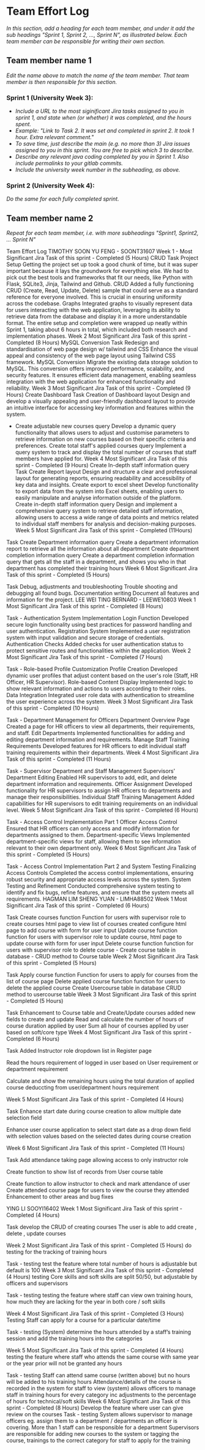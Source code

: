 # Team Effort Log
*In this section, add a heading for each team member, and under it add the sub headings "Sprint 1, Sprint 2, ..., Sprint N", as illustrated below.  Each team member can be responsible for writing their own section.*

## Team member name 1

*Edit the name above to match the name of the team member.  That team member is then responsible for this section.*

### Sprint 1 (University Week 3):
* *Include a URL to the most siginificant Jira tasks assigned to you in sprint 1, and state when (or whether) it was completed, and the hours spent.*
* *Example: "Link to Task 2.  It was set and completed in sprint 2.  It took 1 hour.  Extra relevant comment."*
* *To save time, just describe the main (e.g. no more than 3) Jira issues assigned to you in this sprint. You are free to pick which 3 to describe.*
* *Describe any relevant java coding completed by you in Sprint 1.  Also include permalinks to your gitlab commits.*
* *Include the university week number in the subheading, as above.*

### Sprint 2 (University Week 4):

*Do the same for each fully completed sprint.*


## Team member name 2

*Repeat for each team member, i.e. with more subheadings "Sprint1, Sprint2, ... Sprint N"*

Team Effort Log
TIMOTHY SOON YU FENG - SOONT31607
Week 1 - 
Most Significant Jira Task of this sprint - Completed (5 Hours)
CRUD
Task
Project Setup
Getting the project set up took a good chunk of time, but it was super important because it lays the groundwork for everything else. We had to pick out the best tools and frameworks that fit our needs, like Python with Flask, SQLite3, Jinja, Tailwind and Github.
CRUD
Added a fully functioning CRUD (Create, Read, Update, Delete) sample that could serve as a standard reference for everyone involved. This is crucial in ensuring uniformity across the codebase.
Graphs
Integrated graphs to visually represent data for users interacting with the web application, leveraging its ability to retrieve data from the database and display it in a more understandable format.
The entire setup and completion were wrapped up neatly within Sprint 1, taking about 6 hours in total, which included both research and implementation phases.
Week 2
Most Significant Jira Task of this sprint - Completed (8 Hours)
MySQL Conversion
Task
Redesign and standardisation of web page design w/ tailwind and CSS
Enhance the visual appeal and consistency of the web page layout using Tailwind CSS framework.
MySQL Conversion
Migrate the existing data storage solution to MySQL. This conversion offers improved performance, scalability, and security features. It ensures efficient data management, enabling seamless integration with the web application for enhanced functionality and reliability.
Week 3
Most Significant Jira Task of this sprint - Completed (9 Hours)
Create Dashboard
Task
Creation of Dashboard layout
Design and develop a visually appealing and user-friendly dashboard layout to provide an intuitive interface for accessing key information and features within the system.
- ⁠Create adjustable new courses query
Develop a dynamic query functionality that allows users to adjust and customise parameters to retrieve information on new courses based on their specific criteria and preferences.
Create total staff's applied courses query
Implement a query system to track and display the total number of courses that staff members have applied for.
Week 4
Most Significant Jira Task of this sprint - Completed (9 Hours)
Create In-depth staff information query
Task
Create Report layout
Design and structure a clear and professional layout for generating reports, ensuring readability and accessibility of key data and insights.
⁠Create export to excel sheet
Develop functionality to export data from the system into Excel sheets, enabling users to easily manipulate and analyse information outside of the platform.
Create in-depth staff information query
Design and implement a comprehensive query system to retrieve detailed staff information, allowing users to access a wide range of data points and metrics related to individual staff members for analysis and decision-making purposes.
Week 5
Most Significant Jira Task of this sprint - Completed (11Hours)

Task
Create Department information query
Create a department information report to retrieve all the information about all department 
⁠Create department completion information query
Create a department completion information query that gets all the staff in a department, and shows you who in that department has completed their training hours
Week 6
Most Significant Jira Task of this sprint - Completed (5 Hours)

Task
Debug, adjustments and troubleshooting
Trouble shooting and debugging all found bugs.
Documentation writing
Document all features and information for the project.
LEE WEI TING BERNARD - LEEWE10803
Week 1
Most Significant Jira Task of this sprint - Completed (8 Hours)

Task - Authentication System Implementation
Login Function
Developed secure login functionality using best practices for password handling and user authentication.
Registration System
Implemented a user registration system with input validation and secure storage of credentials.
Authentication Checks
Added checks for user authentication status to protect sensitive routes and functionalities within the application.
Week 2
Most Significant Jira Task of this sprint - Completed (7 Hours)

Task - Role-based Profile Customization
Profile Creation
Developed dynamic user profiles that adjust content based on the user's role (Staff, HR Officer, HR Supervisor).
Role-based Content Display
Implemented logic to show relevant information and actions to users according to their roles.
Data Integration
Integrated user role data with authentication to streamline the user experience across the system.
Week 3
Most Significant Jira Task of this sprint - Completed (10 Hours)

Task - Department Management for Officers
Department Overview Page
Created a page for HR officers to view all departments, their requirements, and staff.
Edit Departments
Implemented functionalities for adding and editing department information and requirements.
Manage Staff Training Requirements
Developed features for HR officers to edit individual staff training requirements within their departments.
Week 4
Most Significant Jira Task of this sprint - Completed (11 Hours)

Task - Supervisor Department and Staff Management
Supervisors' Department Editing
Enabled HR supervisors to add, edit, and delete department information and requirements.
Officer Assignment
Developed functionality for HR supervisors to assign HR officers to departments and manage their responsibilities.
Individual Staff Training Management
Added capabilities for HR supervisors to edit training requirements on an individual level.
Week 5
Most Significant Jira Task of this sprint - Completed (6 Hours)

Task - Access Control Implementation Part 1
Officer Access Control
Ensured that HR officers can only access and modify information for departments assigned to them.
Department-specific Views
Implemented department-specific views for staff, allowing them to see information relevant to their own department only.
Week 6
Most Significant Jira Task of this sprint - Completed (5 Hours)

Task - Access Control Implementation Part 2 and System Testing
Finalizing Access Controls
Completed the access control implementations, ensuring robust security and appropriate access levels across the system.
System Testing and Refinement
Conducted comprehensive system testing to identify and fix bugs, refine features, and ensure that the system meets all requirements.
HAGMAN LIM SHENG YUAN - LIMHA88502
Week 1
Most Significant Jira Task of this sprint - Completed (6 Hours)

Task
Create  courses function
Function for users with supervisor role to create courses
html page to view list of courses created
configure html page to add course with form for user input
Update course function
function for users with supervisor role to update course, html page to update course with form for user input
Delete course function
function for users with supervisor role to delete course
      -       Create course table in database
                     - CRUD method to Course table
Week 2
Most Significant Jira Task of this sprint - Completed (5 Hours)

Task
Apply course function
Function for users to apply for courses from the list of course page
Delete applied course function
function for users to delete the applied course 
Create Usercourse table in database
CRUD method to usercourse table
Week 3
Most Significant Jira Task of this sprint - Completed (5 Hours)

Task
Enhancement to Course table and Create/Update courses
added new fields to create and update
Read and calculate the number of hours of course duration applied by user
Sum all hour of courses applied by user based on soft/core type 
Week 4
Most Significant Jira Task of this sprint - Completed (6 Hours)

Task
Added Instructor role dropdown list in Register page

Read the hours requirement of logged in user based on User requirement or department requirement

Calculate and show the remaining hours using the total duration of applied course deduccting from user/department hours requirement 


Week 5
Most Significant Jira Task of this sprint - Completed (4 Hours)

Task
Enhance start date during course creation to allow multiple date selection field

Enhance user course application to select start date as a drop down field with selection values based on the selected dates during course creation




Week 6
Most Significant Jira Task of this sprint - Completed (11 Hours)

Task
Add attendance taking page allowing access to only instructor role 

Create function to show list of records from User course table 

Create function to allow instructor to check and mark attendance of user
Create attended course page for users to view the course they attended
Enhancement to other areas and bug fixes


YING LI SOOYI16402
Week 1
Most Significant Jira Task of this sprint - Completed (4 Hours)

Task
develop the CRUD of creating courses
              The user is able to add create , delete , update courses 


Week 2
Most Significant Jira Task of this sprint - Completed (5 Hours)
do testing for the tracking of  training hours 


  Task - testing
test the feature where total number of hours is adjustable but default is 100
Week 3
Most Significant Jira Task of this sprint - Completed (4 Hours)
testing Core skills and soft skills are split 50/50, but adjustable by officers and supervisors

Task - testing
testing the feature where staff can view own training hours, how much they are lacking for the year in both core / soft skills


Week 4
Most Significant Jira Task of this sprint - Completed (3 Hours)
Testing Staff can apply for a course for a particular date/time

Task - testing
(System) determine the hours attended by a staff’s training session and add the training hours into the categories


Week 5
Most Significant Jira Task of this sprint - Completed (4 Hours)
testing the feature where staff who attends the same course with same year or the year prior will not be granted any hours


Task - testing 
Staff can attend same course (written above) but no hours will be added to his training hours
Attendance/details of the course is recorded in the system for staff to view
(system) allows officers to manage staff in training hours for every category inc adjustments to the percentage of hours for technical/soft skills
Week 6
Most Significant Jira Task of this sprint - Completed (8 Hours)
Develop the feature where user can give review on the courses 
Task - testing 
System allows supervisor to manage officers eg. assign them to a department / departments an officer is covering.
More than 1 staff can be responsible for a department
Supervisors are responsible for adding new courses to the system or tagging the course, trainings to the correct category for staff to apply for the training



